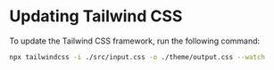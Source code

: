 # Updating Tailwind CSS

To update the Tailwind CSS framework, run the following command:

```bash 
npx tailwindcss -i ./src/input.css -o ./theme/output.css --watch
```

